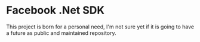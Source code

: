 # Facebook .Net SDK

This project is born for a personal need, I'm not sure yet if it is going to have a future as public and maintained repository.